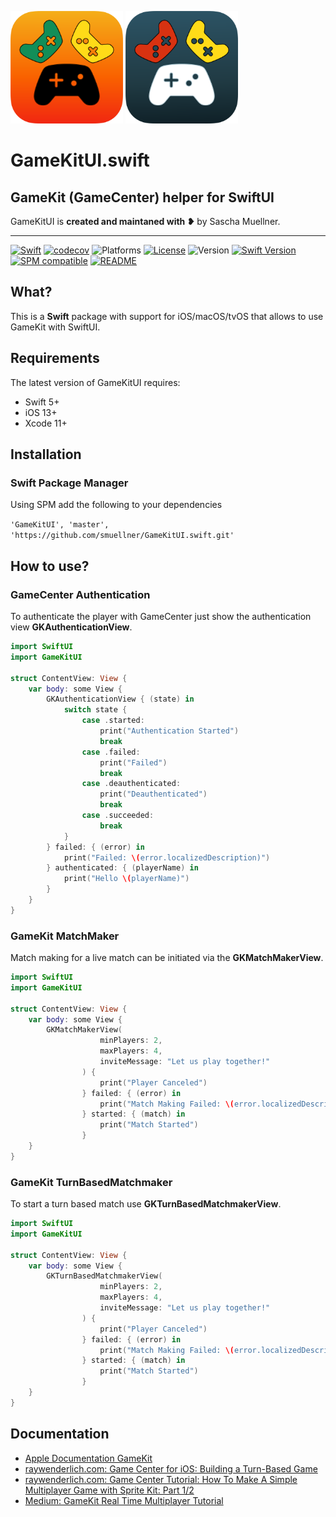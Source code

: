 
<p align="left"><img src="./MetaData/GameKitUILogo-Rounded.png" height="180"/>&nbsp;<img src="./MetaData/GameKitUILogoDark-Rounded.png" height="180"/></p>

# GameKitUI.swift

## GameKit (GameCenter) helper for SwiftUI

GameKitUI is **created and maintaned with ❥** by Sascha Muellner.

---
[![Swift](https://github.com/SwiftPackageRepository/GameKitUI.swift/workflows/Swift/badge.svg)](https://github.com/SwiftPackageRepository/GameKitUI.swift/actions?query=workflow%3ASwift)
[![codecov](https://codecov.io/gh/SwiftPackageRepository/GameKitUI.swift/branch/main/graph/badge.svg)](https://codecov.io/gh/SwiftPackageRepository/GameKitUI.swift)
![Platforms](https://img.shields.io/badge/platform-iOS%20%7C%20macOS%20%7C%20tvOS-lightgrey.svg)
[![License](https://img.shields.io/github/license/SwiftPackageRepository/GameKitUI.swift)](https://github.com/SwiftPackageRepository/GameKitUI.swift/blob/main/LICENSE)
![Version](https://img.shields.io/github/v/tag/SwiftPackageRepository/GameKitUI.swift)
[![Swift Version](https://img.shields.io/badge/swift-5.1-orange.svg?style=flat)](https://developer.apple.com/swift)
[![SPM compatible](https://img.shields.io/badge/SPM-compatible-orange.svg?style=flat)](https://github.com/apple/swift-package-manager)
[![README](https://img.shields.io/badge/-README-lightgrey)](https://SwiftPackageRepository.github.io/GameKitUI.swift)

## What?
This is a **Swift** package with support for iOS/macOS/tvOS that allows to use GameKit with SwiftUI. 

## Requirements

The latest version of GameKitUI requires:

- Swift 5+
- iOS 13+
- Xcode 11+

## Installation

### Swift Package Manager
Using SPM add the following to your dependencies

``` 'GameKitUI', 'master', 'https://github.com/smuellner/GameKitUI.swift.git' ```

## How to use?

### GameCenter Authentication

To authenticate the player with GameCenter just show the authentication view **GKAuthenticationView**. 

```swift
import SwiftUI
import GameKitUI

struct ContentView: View {
	var body: some View {
		GKAuthenticationView { (state) in
			switch state {
			    case .started:
			    	print("Authentication Started")
			    	break
			    case .failed:
			    	print("Failed")
			    	break
			    case .deauthenticated:
					print("Deauthenticated")
			      	break
			    case .succeeded:
			    	break
			}
		} failed: { (error) in
			print("Failed: \(error.localizedDescription)")
		} authenticated: { (playerName) in
			print("Hello \(playerName)")
		}
	}
}
```

### GameKit MatchMaker

Match making for a live match can be initiated via the **GKMatchMakerView**. 

```swift
import SwiftUI
import GameKitUI

struct ContentView: View {
	var body: some View {
		GKMatchMakerView(
                    minPlayers: 2,
                    maxPlayers: 4,
                    inviteMessage: "Let us play together!"
                ) {
                    print("Player Canceled")
                } failed: { (error) in
                    print("Match Making Failed: \(error.localizedDescription)")
                } started: { (match) in
                    print("Match Started")
                }
	}
}
```


### GameKit TurnBasedMatchmaker

To start a turn based match use **GKTurnBasedMatchmakerView**. 

```swift
import SwiftUI
import GameKitUI

struct ContentView: View {
	var body: some View {
		GKTurnBasedMatchmakerView(
                    minPlayers: 2,
                    maxPlayers: 4,
                    inviteMessage: "Let us play together!"
                ) {
                    print("Player Canceled")
                } failed: { (error) in
                    print("Match Making Failed: \(error.localizedDescription)")
                } started: { (match) in
                    print("Match Started")
                }
	}
}
```

## Documentation
+ [Apple Documentation GameKit](https://developer.apple.com/documentation/gamekit/)
+ [raywenderlich.com: Game Center for iOS: Building a Turn-Based Game](https://www.raywenderlich.com/7544-game-center-for-ios-building-a-turn-based-game)
+ [raywenderlich.com: Game Center Tutorial: How To Make A Simple Multiplayer Game with Sprite Kit: Part 1/2](https://www.raywenderlich.com/3074-game-center-tutorial-for-ios-how-to-make-a-simple-multiplayer-game-part-1-2)
+ [Medium: GameKit Real Time Multiplayer Tutorial](https://link.medium.com/Mwg3mSi4Ebb)


